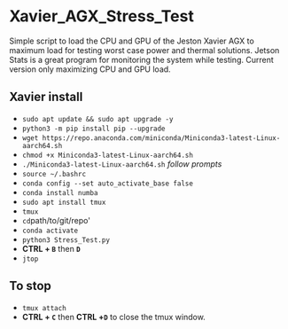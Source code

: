 # Xavier_AGX_Stress_Test
Simple script to load the CPU and GPU of the Jeston Xavier AGX to maximum
load for testing worst case power and thermal solutions.
Jetson Stats is a great program for monitoring the system while testing.
Current version only maximizing CPU and GPU load.


## Xavier install
* `sudo apt update && sudo apt upgrade -y`
* `python3 -m pip install pip --upgrade`
* `wget https://repo.anaconda.com/miniconda/Miniconda3-latest-Linux-aarch64.sh`
* `chmod +x Miniconda3-latest-Linux-aarch64.sh`
* `./Miniconda3-latest-Linux-aarch64.sh` *follow prompts*
* `source ~/.bashrc`
* `conda config --set auto_activate_base false`
* `conda install numba`
* `sudo apt install tmux`
* `tmux`
* `cd`path/to/git/repo'
* `conda activate`
* `python3 Stress_Test.py`
* **CTRL + `B`** then **`D`**
* `jtop`

## To stop
* `tmux attach`
* **CTRL + `C`** then **CTRL +`D`** to close the tmux window.
